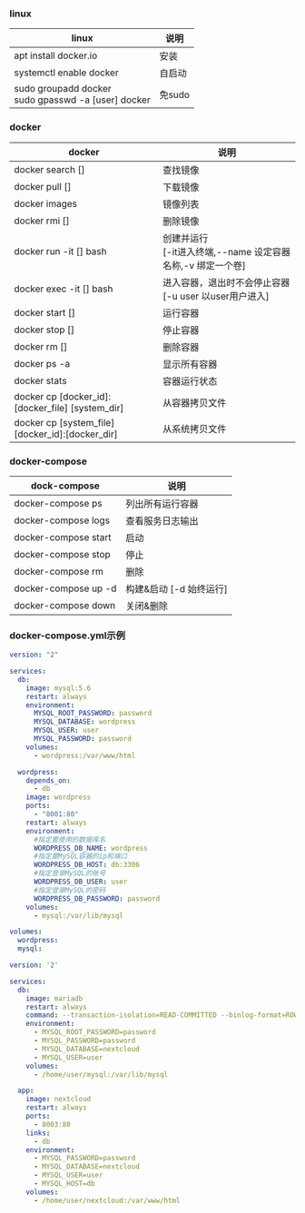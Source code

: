 ### linux
linux | 说明
-|-
apt install docker.io 		|安装
systemctl enable docker   |自启动
sudo groupadd docker<br>sudo gpasswd -a [user] docker | 免sudo

### docker
docker | 说明
-|-
docker search []			    |查找镜像
docker pull []				    |下载镜像
docker images				      |镜像列表
docker rmi []				      |删除镜像
docker run -it [] bash 		|创建并运行<br>[-it进入终端,--name 设定容器名称,-v 绑定一个卷]
docker exec -it [] bash		|进入容器，退出时不会停止容器<br>[-u user 以user用户进入]
docker start []				    |运行容器
docker stop []				    |停止容器
docker rm []				      |删除容器
docker ps -a				      |显示所有容器
docker stats				      |容器运行状态
docker cp [docker_id]:[docker_file] [system_dir] | 从容器拷贝文件
docker cp [system_file] [docker_id]:[docker_dir]  | 从系统拷贝文件

### docker-compose
dock-compose | 说明
-|-
docker-compose ps     |列出所有运行容器
docker-compose logs   |查看服务日志输出
docker-compose start  |启动
docker-compose stop   |停止
docker-compose rm     |删除
docker-compose up -d  |构建&启动 [-d 始终运行]
docker-compose down   |关闭&删除

### docker-compose.yml示例
```yaml
version: "2"

services:
  db:
    image: mysql:5.6
    restart: always
    environment:
      MYSQL_ROOT_PASSWORD: password
      MYSQL_DATABASE: wordpress
      MYSQL_USER: user
      MYSQL_PASSWORD: password
    volumes:
      - wordpress:/var/www/html

  wordpress:
    depends_on:
      - db
    image: wordpress
    ports:
      - "8001:80"
    restart: always
    environment:
      #指定要使用的数据库名
      WORDPRESS_DB_NAME: wordpress
      #指定要MySQL容器的ip和端口
      WORDPRESS_DB_HOST: db:3306
      #指定登录MySQL的账号
      WORDPRESS_DB_USER: user
      #指定登录MySQL的密码
      WORDPRESS_DB_PASSWORD: password
    volumes:
      - mysql:/var/lib/mysql

volumes:
  wordpress:
  mysql:
```

```yaml
version: '2'

services:
  db:
    image: mariadb
    restart: always
    command: --transaction-isolation=READ-COMMITTED --binlog-format=ROW --skip-innodb-read-only-compressed
    environment:
      - MYSQL_ROOT_PASSWORD=password
      - MYSQL_PASSWORD=password
      - MYSQL_DATABASE=nextcloud
      - MYSQL_USER=user
    volumes:
      - /home/user/mysql:/var/lib/mysql

  app:  
    image: nextcloud
    restart: always
    ports:
      - 8003:80
    links:
      - db  
    environment:
      - MYSQL_PASSWORD=password
      - MYSQL_DATABASE=nextcloud
      - MYSQL_USER=user
      - MYSQL_HOST=db
    volumes:
      - /home/user/nextcloud:/var/www/html

```